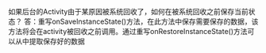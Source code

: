 如果后台的Activity由于某原因被系统回收了，如何在被系统回收之前保存当前状态？
答：重写onSaveInstanceState()方法，在此方法中保存需要保存的数据，该方法将会在activity被回收之前调用。通过重写onRestoreInstanceState()方法可以从中提取保存好的数据

